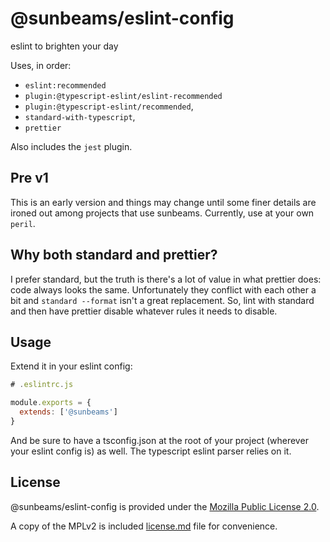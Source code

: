 # @sunbeams/eslint-config

eslint to brighten your day

Uses, in order:

- `eslint:recommended`
- `plugin:@typescript-eslint/eslint-recommended`
- `plugin:@typescript-eslint/recommended`,
- `standard-with-typescript`,
- `prettier`

Also includes the `jest` plugin.

## Pre v1

This is an early version and things may change until some finer details are ironed out among projects that use sunbeams. Currently, use at your own `peril`.

## Why both standard and prettier?

I prefer standard, but the truth is there's a lot of value in what prettier does: code always looks the same. Unfortunately they conflict with each other a bit and `standard --format` isn't a great replacement. So, lint with standard and then have prettier disable whatever rules it needs to disable.

## Usage

Extend it in your eslint config:

```javascript
# .eslintrc.js

module.exports = {
  extends: ['@sunbeams']
}
```

And be sure to have a tsconfig.json at the root of your project (wherever your eslint config is) as well. The typescript eslint parser relies on it.

## License

@sunbeams/eslint-config is provided under the [Mozilla Public License 2.0](https://mozilla.org/MPL/2.0/).

A copy of the MPLv2 is included [license.md](/license.md) file for convenience.
